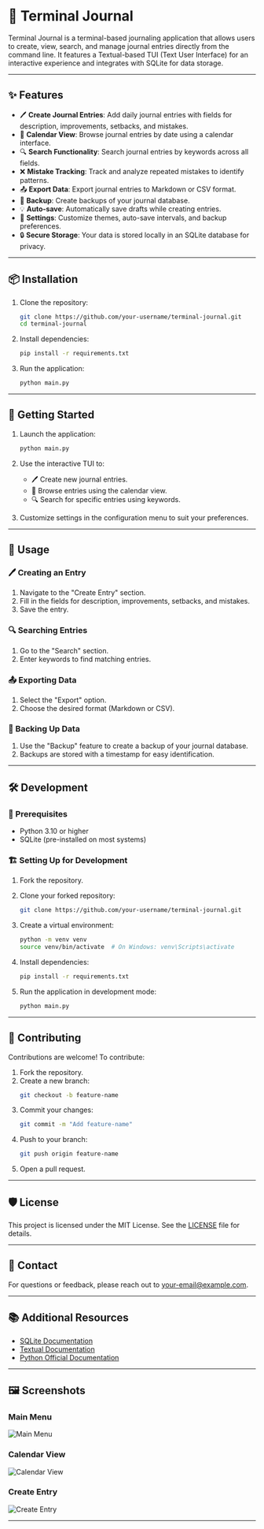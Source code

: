 # 📝 Terminal Journal

Terminal Journal is a terminal-based journaling application that allows users to create, view, search, and manage journal entries directly from the command line. It features a Textual-based TUI (Text User Interface) for an interactive experience and integrates with SQLite for data storage.

---

## ✨ Features

- 🖊️ **Create Journal Entries**: Add daily journal entries with fields for description, improvements, setbacks, and mistakes.
- 📅 **Calendar View**: Browse journal entries by date using a calendar interface.
- 🔍 **Search Functionality**: Search journal entries by keywords across all fields.
- ❌ **Mistake Tracking**: Track and analyze repeated mistakes to identify patterns.
- 📤 **Export Data**: Export journal entries to Markdown or CSV format.
- 💾 **Backup**: Create backups of your journal database.
- 💡 **Auto-save**: Automatically save drafts while creating entries.
- 🎨 **Settings**: Customize themes, auto-save intervals, and backup preferences.
- 🔒 **Secure Storage**: Your data is stored locally in an SQLite database for privacy.

---

## 📦 Installation

1. Clone the repository:
   ```bash
   git clone https://github.com/your-username/terminal-journal.git
   cd terminal-journal
   ```

2. Install dependencies:
   ```bash
   pip install -r requirements.txt
   ```

3. Run the application:
   ```bash
   python main.py
   ```

---

## 🚀 Getting Started

1. Launch the application:
   ```bash
   python main.py
   ```

2. Use the interactive TUI to:
   - 🖊️ Create new journal entries.
   - 📅 Browse entries using the calendar view.
   - 🔍 Search for specific entries using keywords.

3. Customize settings in the configuration menu to suit your preferences.

---

## 📖 Usage

### 🖊️ Creating an Entry
1. Navigate to the "Create Entry" section.
2. Fill in the fields for description, improvements, setbacks, and mistakes.
3. Save the entry.

### 🔍 Searching Entries
1. Go to the "Search" section.
2. Enter keywords to find matching entries.

### 📤 Exporting Data
1. Select the "Export" option.
2. Choose the desired format (Markdown or CSV).

### 💾 Backing Up Data
1. Use the "Backup" feature to create a backup of your journal database.
2. Backups are stored with a timestamp for easy identification.

---

## 🛠️ Development

### 🧰 Prerequisites
- Python 3.10 or higher
- SQLite (pre-installed on most systems)

### 🏗️ Setting Up for Development
1. Fork the repository.
2. Clone your forked repository:
   ```bash
   git clone https://github.com/your-username/terminal-journal.git
   ```
3. Create a virtual environment:
   ```bash
   python -m venv venv
   source venv/bin/activate  # On Windows: venv\Scripts\activate
   ```
4. Install dependencies:
   ```bash
   pip install -r requirements.txt
   ```

5. Run the application in development mode:
   ```bash
   python main.py
   ```

---

## 🤝 Contributing

Contributions are welcome! To contribute:

1. Fork the repository.
2. Create a new branch:
   ```bash
   git checkout -b feature-name
   ```
3. Commit your changes:
   ```bash
   git commit -m "Add feature-name"
   ```
4. Push to your branch:
   ```bash
   git push origin feature-name
   ```
5. Open a pull request.

---

## 🛡️ License

This project is licensed under the MIT License. See the [LICENSE](LICENSE) file for details.

---

## 📧 Contact

For questions or feedback, please reach out to [your-email@example.com](mailto:your-email@example.com).

---

## 📚 Additional Resources

- [SQLite Documentation](https://sqlite.org/docs.html)
- [Textual Documentation](https://textual.textualize.io/)
- [Python Official Documentation](https://docs.python.org/3/)

---

## 🖼️ Screenshots

### Main Menu
![Main Menu](https://via.placeholder.com/800x400?text=Main+Menu)

### Calendar View
![Calendar View](https://via.placeholder.com/800x400?text=Calendar+View)

### Create Entry
![Create Entry](https://via.placeholder.com/800x400?text=Create+Entry)

---